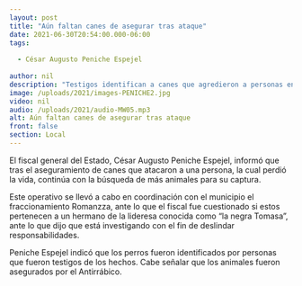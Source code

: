 ```yaml
---
layout: post
title: "Aún faltan canes de asegurar tras ataque"
date: 2021-06-30T20:54:00.000-06:00
tags:
  
  - César Augusto Peniche Espejel
  
author: nil
description: "Testigos identifican a canes que agredieron a personas en colonia Romanza."
image: /uploads/2021/images-PENICHE2.jpg
video: nil
audio: /uploads/2021/audio-MW05.mp3
alt: Aún faltan canes de asegurar tras ataque
front: false
section: Local
---
```


El fiscal general del Estado, César Augusto Peniche Espejel, informó que tras el aseguramiento de canes que atacaron a una persona, la cual perdió la vida, continúa con la búsqueda de más animales para su captura.

Este operativo se llevó a cabo en coordinación con el municipio el fraccionamiento Romanzza, ante lo que el fiscal fue cuestionado si estos pertenecen a un hermano de la lideresa conocida como “la negra Tomasa”, ante lo que dijo que está investigando con el fin de deslindar responsabilidades. 

Peniche Espejel indicó que los perros fueron identificados por personas que fueron testigos de los hechos. Cabe señalar que los animales fueron asegurados por el Antirrábico.
